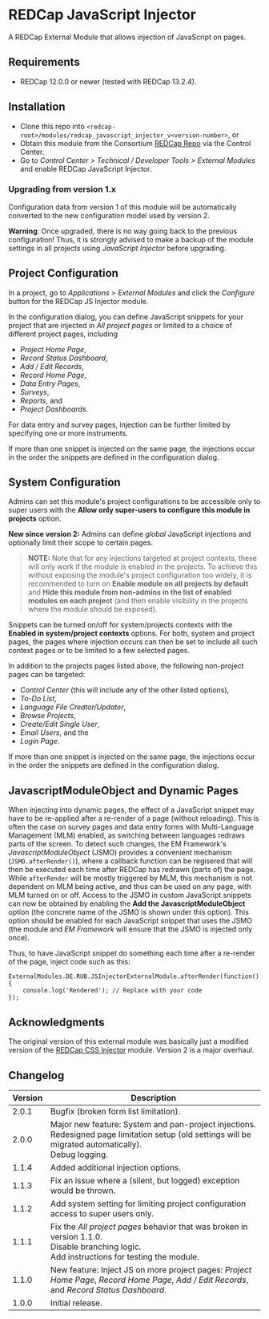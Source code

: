 # REDCap JavaScript Injector

A REDCap External Module that allows injection of JavaScript on pages.

## Requirements

- REDCap 12.0.0 or newer (tested with REDCap 13.2.4).

## Installation

- Clone this repo into `<redcap-root>/modules/redcap_javascript_injector_v<version-number>`, or
- Obtain this module from the Consortium [REDCap Repo](https://redcap.vanderbilt.edu/consortium/modules/index.php) via the Control Center.
- Go to _Control Center > Technical / Developer Tools > External Modules_ and enable REDCap JavaScript Injector.

### Upgrading from version 1.x

Configuration data from version 1 of this module will be automatically converted to the new configuration model used by version 2.

**Warning**: Once upgraded, there is no way going back to the previous configuration! Thus, it is strongly advised to make a backup of the module settings in all projects using _JavaScript Injector_ before upgrading.

## Project Configuration

In a project, go to _Applications > External Modules_ and click the _Configure_ button for the REDCap JS Injector module.

In the configuration dialog, you can define JavaScript snippets for your project that are injected in _All project pages_ or limited to a choice of different project pages, including 
- _Project Home Page_,
- _Record Status Dashboard_,
- _Add / Edit Records_,
- _Record Home Page_, 
- _Data Entry Pages_,
- _Surveys_,
- _Reports_, and
- _Project Dashboards_.

For data entry and survey pages, injection can be further limited by specifying one or more instruments.

If more than one snippet is injected on the same page, the injections occur in the order the snippets are defined in the configuration dialog.

## System Configuration

Admins can set this module's project configurations to be accessible only to super users with the **Allow only super-users to configure this module in projects** option.

**New since version 2:** Admins can define _global_ JavaScript injections and optionally limit their scope to certain pages.

> **NOTE:** Note that for any injections targeted at project contexts, these will only work if the module is enabled in the projects. To achieve this without exposing the module's project configuration too widely, it is recommended to turn on **Enable module on all projects by default** and **Hide this module from non-admins in the list of enabled modules on each project** (and then enable visibility in the projects where the module should be exposed). 

Snippets can be turned on/off for system/projects contexts with the **Enabled in system/project contexts** options. For both, system and project pages, the pages where injection occurs can then be set to include all such context pages or to be limited to a few selected pages.

In addition to the projects pages listed above, the following non-project pages can be targeted:
- _Control Center_ (this will include any of the other listed options),
- _To-Do List_,
- _Language File Creator/Updater_,
- _Browse Projects_,
- _Create/Edit Single User_,
- _Email Users_, and the
- _Login Page_.


If more than one snippet is injected on the same page, the injections occur in the order the snippets are defined in the configuration dialog.

## JavascriptModuleObject and Dynamic Pages

When injecting into dynamic pages, the effect of a JavaScript snippet may have to be re-applied after a re-render of a page (without reloading). This is often the case on survey pages and data entry forms with Multi-Language Management (MLM) enabled, as switching between languages redraws parts of the screen. To detect such changes, the EM Framework's _JavascriptModuleObject_ (JSMO) provides a convenient mechanism (`JSMO.afterRender()`), where a callback function can be regisered that will then be executed each time after REDCap has redrawn (parts of) the page. While `afterRender` will be mostly triggered by MLM, this mechanism is not dependent on MLM being active, and thus can be used on any page, with MLM turned on or off. Access to the JSMO in custom JavaScript snippets can now be obtained by enabling the **Add the JavascriptModuleObject** option (the concrete name of the JSMO is shown under this option). This option should be enabled for each JavaScript snippet that uses the JSMO (the module and _EM Framework_ will ensure that the JSMO is injected only once).

Thus, to have JavaScript snippet do something each time after a re-render of the page, inject code such as this:

```JS
ExternalModules.DE.RUB.JSInjectorExternalModule.afterRender(function() {
    console.log('Rendered'); // Replace with your code
});
```


## Acknowledgments

The original version of this external module was basically just a modified version of the [REDCap CSS Injector](https://github.com/ctsit/redcap_css_injector) module. Version 2 is a major overhaul. 

## Changelog

Version | Description
------- | ------------------
2.0.1   | Bugfix (broken form list limitation).
2.0.0   | Major new feature: System and pan-project injections.<br>Redesigned page limitation setup (old settings will be migrated automatically).<br>Debug logging.
1.1.4   | Added additional injection options.
1.1.3   | Fix an issue where a (silent, but logged) exception would be thrown.
1.1.2   | Add system setting for limiting project configuration access to super users only.
1.1.1   | Fix the _All project pages_ behavior that was broken in version 1.1.0.<br>Disable branching logic.<br>Add instructions for testing the module.
1.1.0   | New feature: Inject JS on more project pages: _Project Home Page_, _Record Home Page_, _Add / Edit Records_, and _Record Status Dashboard_.
1.0.0   | Initial release.

